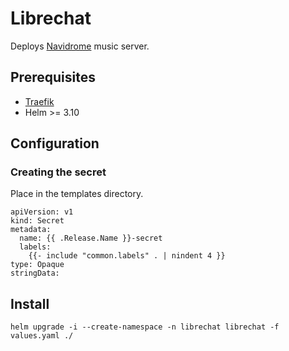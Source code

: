 # Librechat

Deploys [Navidrome](https://github.com/navidrome/navidrome) music server.

## Prerequisites

- [Traefik](https://doc.traefik.io/traefik/setup/kubernetes/)
- Helm >= 3.10

## Configuration

### Creating the secret
Place in the templates directory.

```
apiVersion: v1
kind: Secret
metadata:
  name: {{ .Release.Name }}-secret
  labels:
    {{- include "common.labels" . | nindent 4 }}
type: Opaque
stringData:
```

## Install

```helm upgrade -i --create-namespace -n librechat librechat -f values.yaml ./```